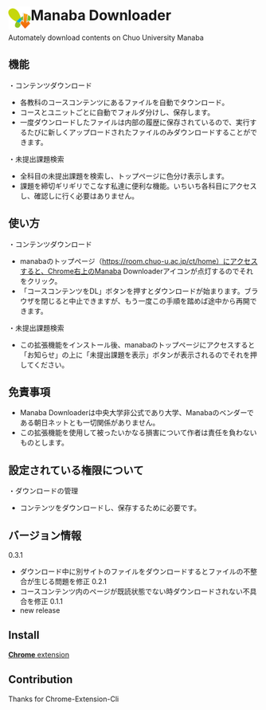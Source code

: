 # <img src="public/icons/icon_48.png" width="45" align="left"> Manaba Downloader

Automately download contents on Chuo University Manaba
## 機能
・コンテンツダウンロード
* 各教科のコースコンテンツにあるファイルを自動でタウンロード。
* コースとユニットごとに自動でフォルダ分けし、保存します。
* 一度ダウンロードしたファイルは内部の履歴に保存されているので、実行するたびに新しくアップロードされたファイルのみダウンロードすることができます。

・未提出課題検索
* 全科目の未提出課題を検索し、トップページに色分け表示します。
* 課題を締切ギリギリでこなす私達に便利な機能。いちいち各科目にアクセスし、確認しに行く必要はありません。


## 使い方
・コンテンツダウンロード
* manabaのトップページ（https://room.chuo-u.ac.jp/ct/home）にアクセスすると、Chrome右上のManaba Downloaderアイコンが点灯するのでそれをクリック。
* 「コースコンテンツをDL」ボタンを押すとダウンロードが始まります。ブラウザを閉じると中止できますが、もう一度この手順を踏めば途中から再開できます。

・未提出課題検索
* この拡張機能をインストール後、manabaのトップページにアクセスすると「お知らせ」の上に「未提出課題を表示」ボタンが表示されるのでそれを押してください。


## 免責事項
* Manaba Downloaderは中央大学非公式であり大学、Manabaのベンダーである朝日ネットとも一切関係がありません。
* この拡張機能を使用して被ったいかなる損害について作者は責任を負わないものとします。


## 設定されている権限について
・ダウンロードの管理
* コンテンツをダウンロードし、保存するために必要です。

## バージョン情報
0.3.1
* ダウンロード中に別サイトのファイルをダウンロードするとファイルの不整合が生じる問題を修正
0.2.1
* コースコンテンツ内のページが既読状態でない時ダウンロードされない不具合を修正
0.1.1
* new release
## Install

[**Chrome** extension](https://chrome.google.com/webstore/detail/manaba-downloader/aeidkdokanbhoefbgaadaicdmggdeegf?hl=ja)

## Contribution
Thanks for Chrome-Extension-Cli


